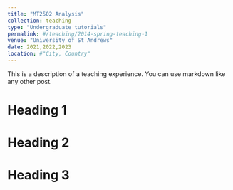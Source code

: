 ```yaml
---
title: "MT2502 Analysis"
collection: teaching
type: "Undergraduate tutorials"
permalink: #/teaching/2014-spring-teaching-1
venue: "University of St Andrews"
date: 2021,2022,2023
location: #"City, Country"
---
```


This is a description of a teaching experience. You can use markdown like any other post.

Heading 1
======

Heading 2
======

Heading 3
======
